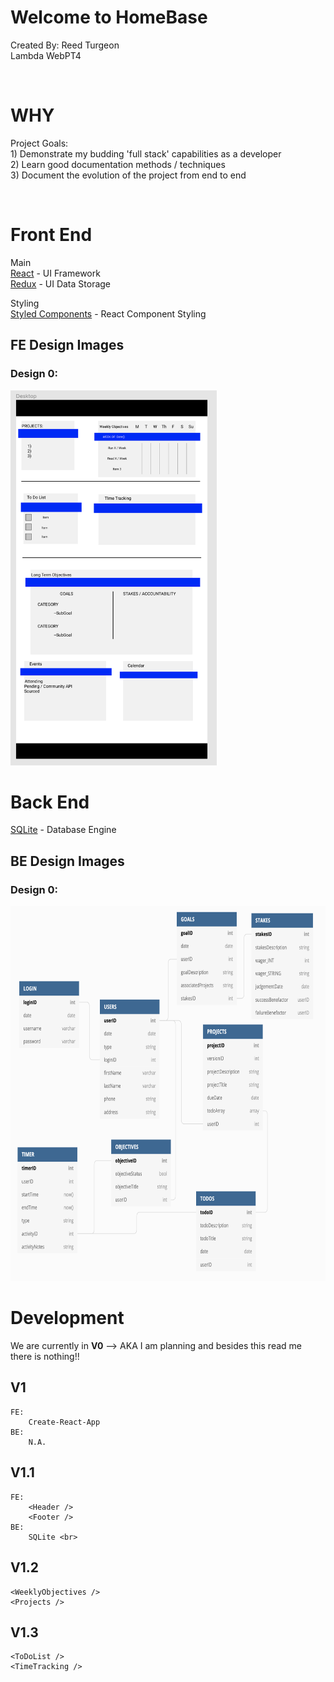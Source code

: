 # Welcome to HomeBase
Created By: Reed Turgeon <br>
Lambda WebPT4

<br>

# WHY
Project Goals: <br>
    1) Demonstrate my budding 'full stack' capabilities as a developer <br>
    2) Learn good documentation methods / techniques <br>
    3) Document the evolution of the project from end to end <br>

<br>

# Front End
Main <br>
[React](https://reactjs.org/) - UI Framework <br>
[Redux](https://redux.js.org/) - UI Data Storage <br>

Styling <br>
[Styled Components](https://www.styled-components.com/) - React Component Styling 

## FE Design Images
### Design 0:
<img src='/readMe_imgs/HomeBase_Desktop_Design0.png' height='600'>

# Back End
[SQLite](https://www.sqlite.org/index.html) - Database Engine <br>

## BE Design Images
### Design 0:
<img src='/readMe_imgs/HomeBase_DB_Design0.png' height='600'>


# Development

We are currently in **V0** --> AKA I am planning and besides this read me there is nothing!!

## V1
    FE:
        Create-React-App
    BE:
        N.A. 

## V1.1
    FE:
        <Header />
        <Footer />
    BE:
        SQLite <br>

## V1.2
    <WeeklyObjectives />
    <Projects />

## V1.3   
    <ToDoList />
    <TimeTracking />











